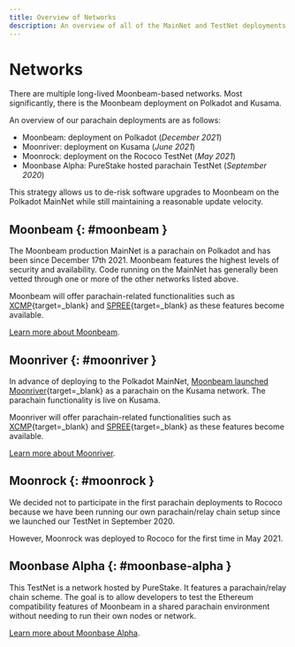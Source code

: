 ```yaml
---
title: Overview of Networks
description: An overview of all of the MainNet and TestNet deployments of Moonbeam, an Ethereum compatible smart contract parachain on Polkadot and Kusama.
---
```


# Networks

There are multiple long-lived Moonbeam-based networks. Most significantly, there is the Moonbeam deployment on Polkadot and Kusama.

An overview of our parachain deployments are as follows:

 - Moonbeam: deployment on Polkadot (_December 2021_)
 - Moonriver: deployment on Kusama (_June 2021_)
 - Moonrock: deployment on the Rococo TestNet (_May 2021_)
 - Moonbase Alpha: PureStake hosted parachain TestNet (_September 2020_) 
 
This strategy allows us to de-risk software upgrades to Moonbeam on the Polkadot MainNet while still maintaining a reasonable update velocity.

## Moonbeam {: #moonbeam } 

The Moonbeam production MainNet is a parachain on Polkadot and has been since December 17th 2021. Moonbeam features the highest levels of security and availability. Code running on the MainNet has generally been vetted through one or more of the other networks listed above.

Moonbeam will offer parachain-related functionalities such as [XCMP](https://wiki.polkadot.network/docs/learn-crosschain){target=_blank} and [SPREE](https://wiki.polkadot.network/docs/learn-spree){target=_blank} as these features become available.

[Learn more about Moonbeam](/learn/platform/networks/moonbeam/).

## Moonriver {: #moonriver } 

In advance of deploying to the Polkadot MainNet, [Moonbeam launched Moonriver](https://moonbeam.network/announcements/moonriver-launch-kusama/){target=_blank} as a parachain on the Kusama network. The parachain functionality is live on Kusama.

Moonriver will offer parachain-related functionalities such as [XCMP](https://wiki.polkadot.network/docs/learn-crosschain){target=_blank} and [SPREE](https://wiki.polkadot.network/docs/learn-spree){target=_blank} as these features become available.

[Learn more about Moonriver](/learn/platform/networks/moonriver/).

## Moonrock {: #moonrock } 

We decided not to participate in the first parachain deployments to Rococo because we have been running our own parachain/relay chain setup since we launched our TestNet in September 2020.

However, Moonrock was deployed to Rococo for the first time in May 2021. 

## Moonbase Alpha {: #moonbase-alpha } 

This TestNet is a network hosted by PureStake. It features a parachain/relay chain scheme. The goal is to allow developers to test the Ethereum compatibility features of Moonbeam in a shared parachain environment without needing to run their own nodes or network.

[Learn more about Moonbase Alpha](/learn/platform/networks/moonbase/).



